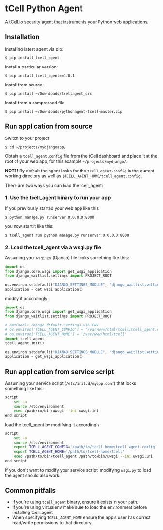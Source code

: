 # tCell Python Agent

A tCell.io security agent that instruments your Python web applications.

## Installation

Installing latest agent via pip:

    $ pip install tcell_agent

Install a particular version:

    $ pip install tcell_agent==1.0.1

Install from source:

    $ pip install ~/Downloads/tcellagent_src

Install from a compressed file:

    $ pip install ~/Downloads/pythonagent-tcell-master.zip

## Run application from source

Switch to your project

    $ cd ~/projects/mydjangoapp/

Obtain a `tcell_agent.config` file from the tCell dashboard and place it at the
root of your web app, for this example `~/projects/mydjango/`.

**NOTE!** By default the agent looks for the `tcell_agent.config` in the current
working directory as well as `$TCELL_AGENT_HOME/tcell_agent.config`.

There are two ways you can load the tcell_agent:

### 1. Use the tcell_agent binary to run your app

If you previously started your web app like this:

    $ python manage.py runserver 0.0.0.0:8000

you now start it like this:

    $ tcell_agent run python manage.py runserver 0.0.0.0:8000

### 2. Load the tcell_agent via a wsgi.py file

Assuming your `wsgi.py` (Django) file looks something like this:

```python
import os
from django.core.wsgi import get_wsgi_application
from django_waitlist.settings import PROJECT_ROOT

os.environ.setdefault("DJANGO_SETTINGS_MODULE", "django_waitlist.settings")
application = get_wsgi_application()
```

modify it accordingly:

```python
import os
from django.core.wsgi import get_wsgi_application
from django_waitlist.settings import PROJECT_ROOT

# optional: change default settings via ENV
# os.environ['TCELL_AGENT_CONFIG'] = '/var/www/html/tcell/tcell_agent.config'
# os.environ['TCELL_AGENT_HOME'] = '/var/www/html/tcell'
import tcell_agent
tcell_agent.init()

os.environ.setdefault("DJANGO_SETTINGS_MODULE", "django_waitlist.settings")
application = get_wsgi_application()
```

## Run application from service script

Assuming your service script (`/etc/init.d/myapp.conf`) that looks something
like this:

```sh
script
    set -a
    source /etc/environment
    exec /path/to/bin/uwsgi --ini uwsgi.ini
end script
```

load the tcell_agent by modifying it accordingly:

```sh
script
    set -a
    source /etc/environment
    export TCELL_AGENT_CONFIG='/path/to/tcell-home/tcell_agent.config'
    export TCELL_AGENT_HOME='/path/to/tcell-home/tcell'
    exec /path/to/bin/tcell_agent /path/to/bin/uwsgi --ini uwsgi.ini
end script
```

If you don't want to modify your service script, modifying `wsgi.py` to load the
agent should also work.

## Common pitfalls

* If you're using `tcell_agent` binary, ensure it exists in your path.
* If you're using virtualenv make sure to load the environment before installing
  tcell_agent
* When specifying `TCELL_AGENT_HOME` ensure the app's user has correct
  read/write permissions to that directory.
